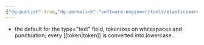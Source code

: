 ```yaml
---
{"dg-publish":true,"dg-permalink":"software-engineer/tools/elasticsearch/StandardAnalyzer","permalink":"/software-engineer/tools/elasticsearch/StandardAnalyzer/","title":"StandardAnalyzer"}
---
```


- the default for the type="text" field, tokenizes on whitespaces and punctuation; every [[token\|token]] is converted into lowercase.